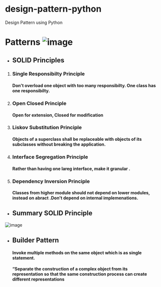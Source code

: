 # design-pattern-python
Design Pattern using Python
# Patterns ![image](https://github.com/rupaku/design-pattern-python/assets/40722800/5eb52a6a-0441-4640-9a71-62c7e1c986df)

- ## SOLID Principles
1. ### Single Responsibilty Principle
   #### Don't overload one object with too many responsibilty. One class has one responsibilty.

2. ### Open Closed Principle
   #### Open for extension, Closed for modification

3. ### Liskov Substitution Principle
   #### Objects of a superclass shall be replaceable with objects of its subclasses without breaking the application.

4. ### Interface Segregation Principle
   #### Rather than having one lareg interface, make it granular .

5. ### Dependency Inversion Principle
   #### Classes from higher module should not depend on lower modules, instead on abract .Don't depend on internal            implemenations.

- ## Summary SOLID Principle
![image](https://github.com/rupaku/design-pattern-python/assets/40722800/a14381f5-f2e1-4c97-b35c-f16a307f10cb)

- ## Builder Pattern
  #### Invoke multiple methods on the same object which is as single statement.
  #### “Separate the construction of a complex object from its representation so that the same construction process can create different representations
